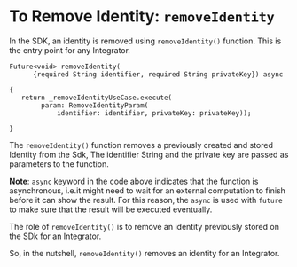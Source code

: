 # To Remove Identity: `removeIdentity`
 
In the SDK, an identity is removed using `removeIdentity()` function. This is the entry point for any Integrator.
 
```
Future<void> removeIdentity(
      {required String identifier, required String privateKey}) async
 
{
   return _removeIdentityUseCase.execute(
        param: RemoveIdentityParam(
            identifier: identifier, privateKey: privateKey));
 
}
```
The `removeIdentity()` function removes a previously created and stored Identity from the Sdk, The identifier String and the private key are passed as parameters to the function.
 
**Note**: `async` keyword in the code above indicates that the function is asynchronous, i.e.it might need to wait for an external computation to finish before it can show the result. For this reason, the `async` is used with `future` to make sure that the result will be executed eventually. 
 
The role of `removeIdentity()` is to remove an identity previously stored on the SDk for an Integrator.
 
So, in the nutshell, `removeIdentity()` removes an identity for an Integrator. 
